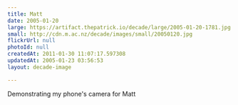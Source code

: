 ```yaml
---
title: Matt
date: 2005-01-20
large: https://artifact.thepatrick.io/decade/large/2005-01-20-1781.jpg
small: http://cdn.m.ac.nz/decade/images/small/20050120.jpg
flickrUrl: null
photoId: null
createdAt: 2011-01-30 11:07:17.597308
updatedAt: 2005-01-23 03:56:53
layout: decade-image

---
```

Demonstrating my phone's camera for Matt
